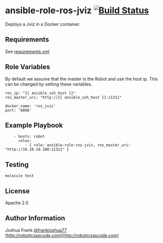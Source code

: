 # ansible-role-ros-jviz [![Build Status](https://travis-ci.org/frankjoshua/ansible-role-ros-jviz.svg?branch=master)](https://travis-ci.org/frankjoshua/ansible-role-ros-jviz)<br>

Deploys a Jviz in a Docker container.

## Requirements

See [requirements.yml](requirements.yml)

## Role Variables

By default we assume that the master is the Robot and use the host ip. This can be changed by setting these variables.

```
ros_ip: "{{ ansible_ssh_host }}"
ros_master_uri: "http://{{ ansible_ssh_host }}:11311"
```

```
docker_name: 'ros_jviz'
port: '8888'
```

## Example Playbook

```
    - hosts: robot
      roles:
         - { role: ansible-role-ros-jviz, ros_master_uri: "http://10.10.10.100:11311" }
```

## Testing

`molecule test`

## License

Apache 2.0

## Author Information

Joshua Frank [@frankjoshua77](https://www.twitter.com/@frankjoshua77)
<br>
[http://roboticsascode.com](http://roboticsascode.com)
